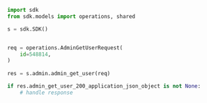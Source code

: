 <!-- Start SDK Example Usage -->
```python
import sdk
from sdk.models import operations, shared

s = sdk.SDK()


req = operations.AdminGetUserRequest(
    id=548814,
)
    
res = s.admin.admin_get_user(req)

if res.admin_get_user_200_application_json_object is not None:
    # handle response
```
<!-- End SDK Example Usage -->